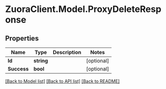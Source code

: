 # ZuoraClient.Model.ProxyDeleteResponse

## Properties

Name | Type | Description | Notes
------------ | ------------- | ------------- | -------------
**Id** | **string** |  | [optional] 
**Success** | **bool** |  | [optional] 

[[Back to Model list]](../README.md#documentation-for-models) [[Back to API list]](../README.md#documentation-for-api-endpoints) [[Back to README]](../README.md)

